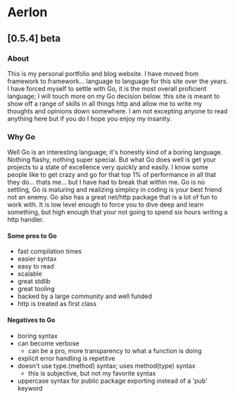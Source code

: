 # Aerlon

## [0.5.4] beta

### About

This is my personal portfolio and blog website. I have moved from framework to framework... language to language for this site over the years. I have forced myself to settle with Go, it is the most overall proficient language; I will touch more on my Go decision below. this site is meant to show off a range of skills in all things http and allow me to write my thoughts and opinions down somewhere. I am not excepting anyone to read anything here but if you do I hope you enjoy my insanity.

### Why Go

Well Go is an interesting language; it's honestly kind of a boring language. Nothing flashy, nothing super special. But what Go does well is get your projects to a state of excellence very quickly and easily. I know some people like to get crazy and go for that top 1% of performance in all that they do... thats me... but I have had to break that within me. Go is no settling, Go is maturing and realizing simplicy in coding is your best friend not an enemy. Go also has a great net/http package that is a lot of fun to work with. It is low level enough to force you to dive deep and learn something, but high enough that your not going to spend six hours writing a http handler.

#### Some pros to Go

- fast compilation times
- easier syntax
- easy to read
- scalable
- great stdlib
- great tooling
- backed by a large community and well funded
- http is treated as first class

#### Negatives to Go

- boring syntax
- can become verbose
  - can be a pro, more transparency to what a function is doing
- explicit error handling is repetitve
- doesn't use type.(method) syntax; uses method(type) syntax
  - this is subjective, but not my favorite syntax
- uppercase syntax for public package exporting instead of a 'pub' keyword
